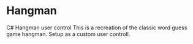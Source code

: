 # Hangman
C# Hangman user control
This is a recreation of the classic word guess game hangman.
Setup as a custom user controll. 

